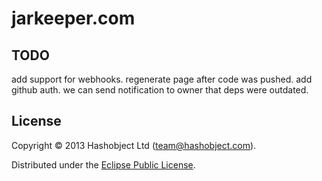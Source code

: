# jarkeeper.com

## TODO

add support for webhooks. regenerate page after code was pushed.
add github auth. we can send notification to owner that deps were outdated.


## License

Copyright © 2013 Hashobject Ltd (team@hashobject.com).

Distributed under the [Eclipse Public License](http://opensource.org/licenses/eclipse-1.0).
